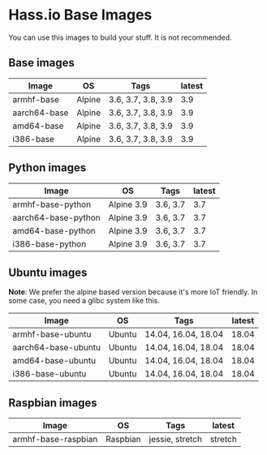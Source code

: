 # Hass.io Base Images

You can use this images to build your stuff. It is not recommended.

## Base images

| Image | OS | Tags | latest |
|-------|----|------|--------|
| armhf-base | Alpine | 3.6, 3.7, 3.8, 3.9 | 3.9 |
| aarch64-base | Alpine | 3.6, 3.7, 3.8, 3.9 | 3.9 |
| amd64-base | Alpine | 3.6, 3.7, 3.8, 3.9 | 3.9 |
| i386-base | Alpine | 3.6, 3.7, 3.8, 3.9 | 3.9 |

## Python images

| Image | OS | Tags | latest |
|-------|----|------|--------|
| armhf-base-python | Alpine 3.9 | 3.6, 3.7 | 3.7 |
| aarch64-base-python | Alpine 3.9 | 3.6, 3.7 | 3.7 |
| amd64-base-python | Alpine 3.9 | 3.6, 3.7 | 3.7 |
| i386-base-python | Alpine 3.9 | 3.6, 3.7 | 3.7 |

## Ubuntu images

**Note**: We prefer the alpine based version because it's more IoT friendly. In some case, you need a glibc system like this.

| Image | OS | Tags | latest |
|-------|----|------|--------|
| armhf-base-ubuntu | Ubuntu | 14.04, 16.04, 18.04 | 18.04 |
| aarch64-base-ubuntu | Ubuntu | 14.04, 16.04, 18.04 | 18.04 |
| amd64-base-ubuntu | Ubuntu | 14.04, 16.04, 18.04 | 18.04 |
| i386-base-ubuntu | Ubuntu | 14.04, 16.04, 18.04 | 18.04 |

## Raspbian images

| Image | OS | Tags | latest |
|-------|----|------|--------|
| armhf-base-raspbian | Raspbian | jessie, stretch | stretch |
